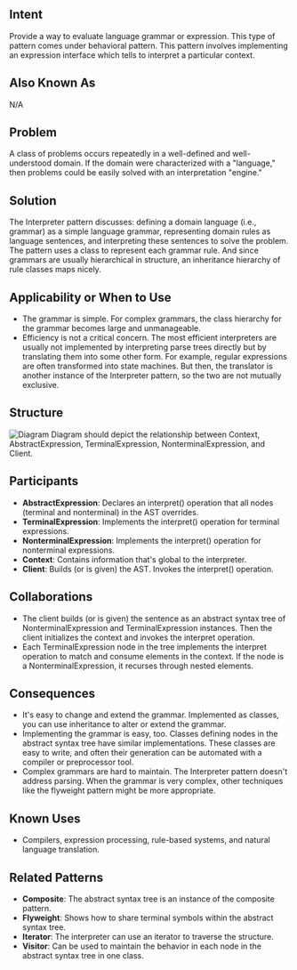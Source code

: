 ## Intent
Provide a way to evaluate language grammar or expression. This type of pattern comes under behavioral pattern. This pattern involves implementing an expression interface which tells to interpret a particular context.
## Also Known As
N/A
## Problem
A class of problems occurs repeatedly in a well-defined and well-understood domain. If the domain were characterized with a "language," then problems could be easily solved with an interpretation "engine."
## Solution
The Interpreter pattern discusses: defining a domain language (i.e., grammar) as a simple language grammar, representing domain rules as language sentences, and interpreting these sentences to solve the problem. The pattern uses a class to represent each grammar rule. And since grammars are usually hierarchical in structure, an inheritance hierarchy of rule classes maps nicely.
## Applicability or When to Use
- The grammar is simple. For complex grammars, the class hierarchy for the grammar becomes large and unmanageable.
- Efficiency is not a critical concern. The most efficient interpreters are usually not implemented by interpreting parse trees directly but by translating them into some other form. For example, regular expressions are often transformed into state machines. But then, the translator is another instance of the Interpreter pattern, so the two are not mutually exclusive.
## Structure
![Diagram](link-to-your-interpreter-diagram)
Diagram should depict the relationship between Context, AbstractExpression, TerminalExpression, NonterminalExpression, and Client.
## Participants
- **AbstractExpression**: Declares an interpret() operation that all nodes (terminal and nonterminal) in the AST overrides.
- **TerminalExpression**: Implements the interpret() operation for terminal expressions.
- **NonterminalExpression**: Implements the interpret() operation for nonterminal expressions.
- **Context**: Contains information that's global to the interpreter.
- **Client**: Builds (or is given) the AST. Invokes the interpret() operation.
## Collaborations
- The client builds (or is given) the sentence as an abstract syntax tree of NonterminalExpression and TerminalExpression instances. Then the client initializes the context and invokes the interpret operation.
- Each TerminalExpression node in the tree implements the interpret operation to match and consume elements in the context. If the node is a NonterminalExpression, it recurses through nested elements.
## Consequences
- It's easy to change and extend the grammar. Implemented as classes, you can use inheritance to alter or extend the grammar.
- Implementing the grammar is easy, too. Classes defining nodes in the abstract syntax tree have similar implementations. These classes are easy to write, and often their generation can be automated with a compiler or preprocessor tool.
- Complex grammars are hard to maintain. The Interpreter pattern doesn't address parsing. When the grammar is very complex, other techniques like the flyweight pattern might be more appropriate.
## Known Uses
- Compilers, expression processing, rule-based systems, and natural language translation.
## Related Patterns
- **Composite**: The abstract syntax tree is an instance of the composite pattern.
- **Flyweight**: Shows how to share terminal symbols within the abstract syntax tree.
- **Iterator**: The interpreter can use an iterator to traverse the structure.
- **Visitor**: Can be used to maintain the behavior in each node in the abstract syntax tree in one class.
